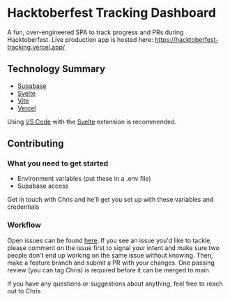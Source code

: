 # Hacktoberfest Tracking Dashboard

A fun, over-engineered SPA to track progress and PRs during Hacktoberfest. Live production app is hosted here: https://hacktoberfest-tracking.vercel.app/

## Technology Summary

- [Supabase](https://supabase.com/)
- [Svelte](https://svelte.dev/)
- [Vite](https://vitejs.dev/)
- [Vercel](https://vercel.com/)

Using [VS Code](https://code.visualstudio.com/) with the [Svelte](https://marketplace.visualstudio.com/items?itemName=svelte.svelte-vscode) extension is recommended.

## Contributing

### What you need to get started

- Environment variables (put these in a .env file)
- Supabase access

Get in touch with Chris and he'll get you set up with these variables and credentials

### Workflow

Open issues can be found [here](https://github.com/ubercj/hacktoberfest-tracking/issues). If you see an issue you'd like to tackle, please comment on the issue first to signal your intent and make sure two people don't end up working on the same issue without knowing. Then, make a feature branch and submit a PR with your changes. One passing review (you can tag Chris) is required before it can be merged to main.

If you have any questions or suggestions about anything, feel free to reach out to Chris
